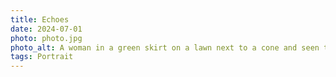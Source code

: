 ```yaml
---
title: Echoes
date: 2024-07-01
photo: photo.jpg
photo_alt: A woman in a green skirt on a lawn next to a cone and seen through a cone
tags: Portrait
---
```

